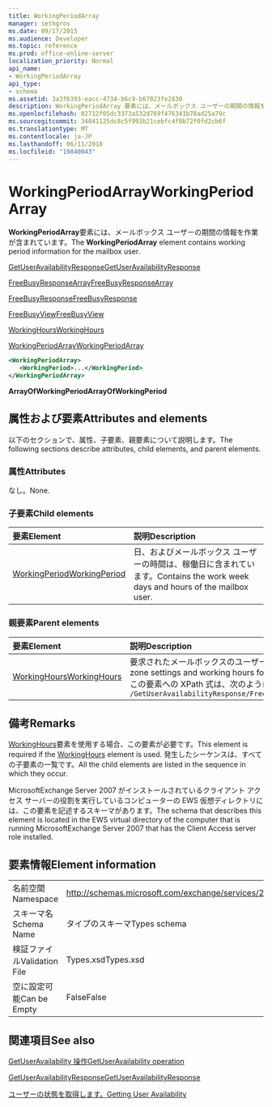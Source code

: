 ```yaml
---
title: WorkingPeriodArray
manager: sethgros
ms.date: 09/17/2015
ms.audience: Developer
ms.topic: reference
ms.prod: office-online-server
localization_priority: Normal
api_name:
- WorkingPeriodArray
api_type:
- schema
ms.assetid: 3a3f6393-eacc-4734-b6c9-b67023fe2830
description: WorkingPeriodArray 要素には、メールボックス ユーザーの期間の情報を作業が含まれています。
ms.openlocfilehash: 02712f05dc3373a532d769f476341b78ad25a79c
ms.sourcegitcommit: 34041125dc8c5f993b21cebfc4f8b72f0fd2cb6f
ms.translationtype: MT
ms.contentlocale: ja-JP
ms.lasthandoff: 06/11/2018
ms.locfileid: "19840043"
---
```

# <a name="workingperiodarray"></a><span data-ttu-id="09e0e-103">WorkingPeriodArray</span><span class="sxs-lookup"><span data-stu-id="09e0e-103">WorkingPeriodArray</span></span>

<span data-ttu-id="09e0e-104">**WorkingPeriodArray**要素には、メールボックス ユーザーの期間の情報を作業が含まれています。</span><span class="sxs-lookup"><span data-stu-id="09e0e-104">The **WorkingPeriodArray** element contains working period information for the mailbox user.</span></span> 
  
[<span data-ttu-id="09e0e-105">GetUserAvailabilityResponse</span><span class="sxs-lookup"><span data-stu-id="09e0e-105">GetUserAvailabilityResponse</span></span>](getuseravailabilityresponse.md)
  
[<span data-ttu-id="09e0e-106">FreeBusyResponseArray</span><span class="sxs-lookup"><span data-stu-id="09e0e-106">FreeBusyResponseArray</span></span>](freebusyresponsearray.md)
  
[<span data-ttu-id="09e0e-107">FreeBusyResponse</span><span class="sxs-lookup"><span data-stu-id="09e0e-107">FreeBusyResponse</span></span>](freebusyresponse.md)
  
[<span data-ttu-id="09e0e-108">FreeBusyView</span><span class="sxs-lookup"><span data-stu-id="09e0e-108">FreeBusyView</span></span>](freebusyview.md)
  
[<span data-ttu-id="09e0e-109">WorkingHours</span><span class="sxs-lookup"><span data-stu-id="09e0e-109">WorkingHours</span></span>](workinghours-ex15websvcsotherref.md)
  
[<span data-ttu-id="09e0e-110">WorkingPeriodArray</span><span class="sxs-lookup"><span data-stu-id="09e0e-110">WorkingPeriodArray</span></span>](workingperiodarray.md)
  
```xml
<WorkingPeriodArray>
   <WorkingPeriod>...</WorkingPeriod>
</WorkingPeriodArray>
```

 <span data-ttu-id="09e0e-111">**ArrayOfWorkingPeriod**</span><span class="sxs-lookup"><span data-stu-id="09e0e-111">**ArrayOfWorkingPeriod**</span></span>
## <a name="attributes-and-elements"></a><span data-ttu-id="09e0e-112">属性および要素</span><span class="sxs-lookup"><span data-stu-id="09e0e-112">Attributes and elements</span></span>

<span data-ttu-id="09e0e-113">以下のセクションで、属性、子要素、親要素について説明します。</span><span class="sxs-lookup"><span data-stu-id="09e0e-113">The following sections describe attributes, child elements, and parent elements.</span></span>
  
### <a name="attributes"></a><span data-ttu-id="09e0e-114">属性</span><span class="sxs-lookup"><span data-stu-id="09e0e-114">Attributes</span></span>

<span data-ttu-id="09e0e-115">なし。</span><span class="sxs-lookup"><span data-stu-id="09e0e-115">None.</span></span>
  
### <a name="child-elements"></a><span data-ttu-id="09e0e-116">子要素</span><span class="sxs-lookup"><span data-stu-id="09e0e-116">Child elements</span></span>

|<span data-ttu-id="09e0e-117">**要素**</span><span class="sxs-lookup"><span data-stu-id="09e0e-117">**Element**</span></span>|<span data-ttu-id="09e0e-118">**説明**</span><span class="sxs-lookup"><span data-stu-id="09e0e-118">**Description**</span></span>|
|:-----|:-----|
|[<span data-ttu-id="09e0e-119">WorkingPeriod</span><span class="sxs-lookup"><span data-stu-id="09e0e-119">WorkingPeriod</span></span>](workingperiod.md) <br/> |<span data-ttu-id="09e0e-120">日、およびメールボックス ユーザーの時間は、稼働日に含まれています。</span><span class="sxs-lookup"><span data-stu-id="09e0e-120">Contains the work week days and hours of the mailbox user.</span></span>  <br/> |
   
### <a name="parent-elements"></a><span data-ttu-id="09e0e-121">親要素</span><span class="sxs-lookup"><span data-stu-id="09e0e-121">Parent elements</span></span>

|<span data-ttu-id="09e0e-122">**要素**</span><span class="sxs-lookup"><span data-stu-id="09e0e-122">**Element**</span></span>|<span data-ttu-id="09e0e-123">**説明**</span><span class="sxs-lookup"><span data-stu-id="09e0e-123">**Description**</span></span>|
|:-----|:-----|
|[<span data-ttu-id="09e0e-124">WorkingHours</span><span class="sxs-lookup"><span data-stu-id="09e0e-124">WorkingHours</span></span>](workinghours-ex15websvcsotherref.md) <br/> |<span data-ttu-id="09e0e-125">要求されたメールボックスのユーザーの作業時間とタイム ゾーンの設定を表します。</span><span class="sxs-lookup"><span data-stu-id="09e0e-125">Represents the time zone settings and working hours for the requested mailbox user.</span></span>  <br/> <span data-ttu-id="09e0e-126">この要素への XPath 式は、次のようにします。</span><span class="sxs-lookup"><span data-stu-id="09e0e-126">The following is the XPath expression to this element:</span></span>  <br/>  `/GetUserAvailabilityResponse/FreeBusyResponseArray/FreeBusyResponse/FreeBusyView/WorkingHours` <br/> |
   
## <a name="remarks"></a><span data-ttu-id="09e0e-127">備考</span><span class="sxs-lookup"><span data-stu-id="09e0e-127">Remarks</span></span>

<span data-ttu-id="09e0e-128">[WorkingHours](workinghours-ex15websvcsotherref.md)要素を使用する場合、この要素が必要です。</span><span class="sxs-lookup"><span data-stu-id="09e0e-128">This element is required if the [WorkingHours](workinghours-ex15websvcsotherref.md) element is used.</span></span> <span data-ttu-id="09e0e-129">発生したシーケンスは、すべての子要素の一覧です。</span><span class="sxs-lookup"><span data-stu-id="09e0e-129">All the child elements are listed in the sequence in which they occur.</span></span> 
  
<span data-ttu-id="09e0e-130">MicrosoftExchange Server 2007 がインストールされているクライアント アクセス サーバーの役割を実行しているコンピューターの EWS 仮想ディレクトリには、この要素を記述するスキーマがあります。</span><span class="sxs-lookup"><span data-stu-id="09e0e-130">The schema that describes this element is located in the EWS virtual directory of the computer that is running MicrosoftExchange Server 2007 that has the Client Access server role installed.</span></span>
  
## <a name="element-information"></a><span data-ttu-id="09e0e-131">要素情報</span><span class="sxs-lookup"><span data-stu-id="09e0e-131">Element information</span></span>

|||
|:-----|:-----|
|<span data-ttu-id="09e0e-132">名前空間</span><span class="sxs-lookup"><span data-stu-id="09e0e-132">Namespace</span></span>  <br/> |http://schemas.microsoft.com/exchange/services/2006/types  <br/> |
|<span data-ttu-id="09e0e-133">スキーマ名</span><span class="sxs-lookup"><span data-stu-id="09e0e-133">Schema Name</span></span>  <br/> |<span data-ttu-id="09e0e-134">タイプのスキーマ</span><span class="sxs-lookup"><span data-stu-id="09e0e-134">Types schema</span></span>  <br/> |
|<span data-ttu-id="09e0e-135">検証ファイル</span><span class="sxs-lookup"><span data-stu-id="09e0e-135">Validation File</span></span>  <br/> |<span data-ttu-id="09e0e-136">Types.xsd</span><span class="sxs-lookup"><span data-stu-id="09e0e-136">Types.xsd</span></span>  <br/> |
|<span data-ttu-id="09e0e-137">空に設定可能</span><span class="sxs-lookup"><span data-stu-id="09e0e-137">Can be Empty</span></span>  <br/> |<span data-ttu-id="09e0e-138">False</span><span class="sxs-lookup"><span data-stu-id="09e0e-138">False</span></span>  <br/> |
   
## <a name="see-also"></a><span data-ttu-id="09e0e-139">関連項目</span><span class="sxs-lookup"><span data-stu-id="09e0e-139">See also</span></span>



[<span data-ttu-id="09e0e-140">GetUserAvailability 操作</span><span class="sxs-lookup"><span data-stu-id="09e0e-140">GetUserAvailability operation</span></span>](getuseravailability-operation.md)
  
[<span data-ttu-id="09e0e-141">GetUserAvailabilityResponse</span><span class="sxs-lookup"><span data-stu-id="09e0e-141">GetUserAvailabilityResponse</span></span>](getuseravailabilityresponse.md)


[<span data-ttu-id="09e0e-142">ユーザーの状態を取得します。</span><span class="sxs-lookup"><span data-stu-id="09e0e-142">Getting User Availability</span></span>](http://msdn.microsoft.com/library/d4133fcb-9b0f-4e6b-aadf-a389da83516a%28Office.15%29.aspx)

